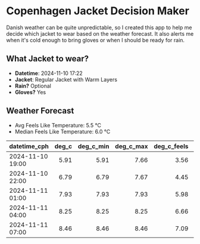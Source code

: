 
# Copenhagen Jacket Decision Maker

Danish weather can be quite unpredictable, so I created this app to help me decide which jacket to wear based on the weather forecast. 
It also alerts me when it's cold enough to bring gloves or when I should be ready for rain.

## What Jacket to wear?

- **Datetime**: 2024-11-10 17:22
- **Jacket**: Regular Jacket with Warm Layers
- **Rain?** Optional
- **Gloves?** Yes

## Weather Forecast
- Avg Feels Like Temperature: 5.5 °C
- Median Feels Like Temperature: 6.0 °C

| datetime_cph     |   deg_c |   deg_c_min |   deg_c_max |   deg_c_feels | weather   | wind   | rain   |
|:-----------------|--------:|------------:|------------:|--------------:|:----------|:-------|:-------|
| 2024-11-10 19:00 |    5.91 |        5.91 |        7.66 |          3.56 | Clouds    | Low    | None   |
| 2024-11-10 22:00 |    6.79 |        6.79 |        7.67 |          4.45 | Rain      | Low    | Low    |
| 2024-11-11 01:00 |    7.93 |        7.93 |        7.93 |          5.98 | Clouds    | Low    | None   |
| 2024-11-11 04:00 |    8.25 |        8.25 |        8.25 |          6.66 | Clouds    | Low    | None   |
| 2024-11-11 07:00 |    8.46 |        8.46 |        8.46 |          7.09 | Rain      | Low    | Low    |
        